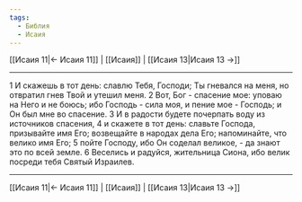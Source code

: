 ```yaml
---
tags:
  - Библия
  - Исаия
---
```

[[Исаия 11|← Исаия 11]] | [[Исаия]] | [[Исаия 13|Исаия 13 →]]

---
1 И скажешь в тот день: славлю Тебя, Господи; Ты гневался на меня, но отвратил гнев Твой и утешил меня.
2 Вот, Бог - спасение мое: уповаю на Него и не боюсь; ибо Господь - сила моя, и пение мое - Господь; и Он был мне во спасение.
3 И в радости будете почерпать воду из источников спасения,
4 и скажете в тот день: славьте Господа, призывайте имя Его; возвещайте в народах дела Его; напоминайте, что велико имя Его;
5 пойте Господу, ибо Он соделал великое, - да знают это по всей земле.
6 Веселись и радуйся, жительница Сиона, ибо велик посреди тебя Святый Израилев.

---
[[Исаия 11|← Исаия 11]] | [[Исаия]] | [[Исаия 13|Исаия 13 →]]